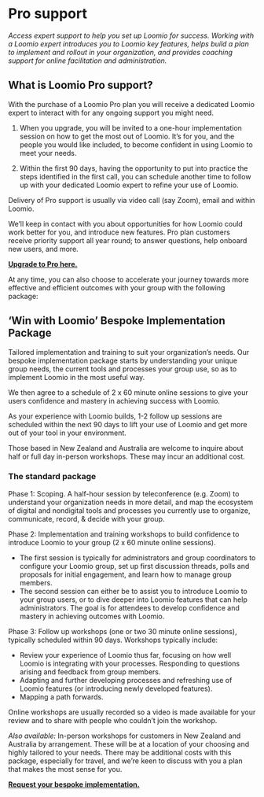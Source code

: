# Pro support
_Access expert support to help you set up Loomio for success. Working with a Loomio expert introduces you to Loomio key features, helps build a plan to implement and rollout in your organization, and provides coaching support for online facilitation and administration._

## What is Loomio Pro support?
With the purchase of a Loomio Pro plan you will receive a dedicated Loomio expert to interact with for any ongoing support you might need.

1. When you upgrade, you will be invited to a one-hour implementation session on how to get the most out of Loomio. It’s for you, and the people you would like included, to become confident in using Loomio to meet your needs.

2. Within the first 90 days, having the opportunity to put into practice the steps identified in the first call, you can schedule another time to follow up with your dedicated Loomio expert to refine your use of Loomio.

Delivery of Pro support is usually via video call (say Zoom), email and within Loomio.

We’ll keep in contact with you about opportunities for how Loomio could work better for you, and introduce new features. Pro plan customers receive priority support all year round; to answer questions, help onboard new users, and more.

**[Upgrade to Pro here.](https://loomio.org/upgrade)**

At any time, you can also choose to accelerate your journey towards more effective and efficient outcomes with your group with the following package:

## ‘Win with Loomio’ Bespoke Implementation Package
Tailored implementation and training to suit your organization’s needs.  Our bespoke implementation package starts by understanding your unique group needs, the current tools and processes your group use, so as to implement Loomio in the most useful way.

We then agree to a schedule of 2 x 60 minute online sessions to give your users confidence and mastery in achieving success with Loomio.

As your experience with Loomio builds, 1-2 follow up sessions are scheduled within the next 90 days to lift your use of Loomio and get more out of your tool in your environment.

Those based in New Zealand and Australia are welcome to inquire about half or full day in-person workshops. These may incur an additional cost.

### The standard package

Phase 1: Scoping. A half-hour session by teleconference (e.g. Zoom) to understand your organization needs in more detail, and map the ecosystem of digital and nondigital tools and processes you currently use to organize, communicate, record, & decide with your group.

Phase 2: Implementation and training workshops to build confidence to introduce Loomio to your group (2 x 60 minute online sessions).  

- The first session is typically for administrators and group coordinators to configure your Loomio group, set up first discussion threads, polls and proposals for initial engagement, and learn how to manage group members.
- The second session can either be to assist you to introduce Loomio to your group users, or to dive deeper into Loomio features that can help administrators. The goal is for attendees to develop confidence and mastery in achieving outcomes with Loomio.

Phase 3: Follow up workshops (one or two 30 minute online sessions), typically scheduled within 90 days. Workshops typically include:

- Review your experience of Loomio thus far, focusing on how well Loomio is integrating with your processes. Responding to questions arising and feedback from group members.
- Adapting and further developing processes and refreshing use of Loomio features (or introducing newly developed features).
- Mapping a path forwards.

Online workshops are usually recorded so a video is made available for your review and to share with people who couldn’t join the workshop.

_Also available:_ In-person workshops for customers in New Zealand and Australia by arrangement. These will be at a location of your choosing and highly tailored to your needs. There may be additional costs with this package, especially for travel, and we’re keen to discuss with you a plan that makes the most sense for you.

**[Request your bespoke implementation.](https://loomio.org/contact)**
